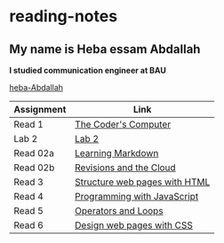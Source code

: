 # reading-notes

## My name is Heba essam Abdallah

**I studied communication engineer at BAU**

[heba-Abdallah](https://github.com/heba-Abdallah)

| Assignment    | Link |
| ----------- | ----------- |
| Read 1      | [The Coder's Computer](read1.md)          |
| Lab 2       | [Lab 2](lab02.md)                         |
| Read 02a    | [Learning Markdown](read02a.md)           |
| Read 02b    | [Revisions and the Cloud](read02b.md)     |
| Read 3      | [Structure web pages with HTML](read3.md) |
| Read 4      | [Programming with JavaScript](read04a.md) |
| Read 5      | [Operators and Loops](read05.md)          |
| Read 6      | [Design web pages with CSS](read06.md)    |
